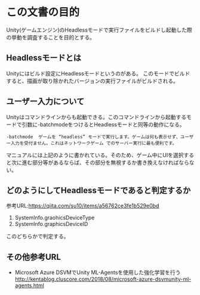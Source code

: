 # この文書の目的

Unity(ゲームエンジン)のHeadlessモードで実行ファイルをビルドし起動した際の挙動を調査することを目的とする。

## Headlessモードとは
Unityにはビルド設定にHeadlessモードというのがある。
このモードでビルドすると、描画が取り除かれたバージョンの実行ファイルがビルドされる。

## ユーザー入力について

Unityはコマンドラインからも起動できる。このコマンドラインから起動するモードで引数に-batchmodeをつけるとHeadlessモードと同等の動作になる。

```
-batchmode	ゲームを “headless” モードで実行します。ゲームは何も表示せず、ユーザー入力を受付ません。これはネットワークゲーム でのサーバー実行に最も便利です。
```

マニュアルには上記のように書かれている。そのため、ゲーム中にUIを選択すると次に進む部分等があるならば、その部分を無視するか書き換えなければならない。

## どのようにしてHeadlessモードであると判定するか
参考URL:https://qiita.com/su10/items/a56762ce3fe1b529e0bd

1. SystemInfo.graohicsDeviceType
2. SystemInfo.graphicsDeviceID

このどちらかで判定する。



## その他参考URL

* Microsoft Azure DSVMでUnity ML-Agentsを使用した強化学習を行う http://kentablog.cluscore.com/2018/08/microsoft-azure-dsvmunity-ml-agents.html
